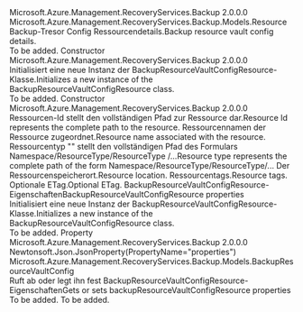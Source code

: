 <Type Name="BackupResourceVaultConfigResource" FullName="Microsoft.Azure.Management.RecoveryServices.Backup.Models.BackupResourceVaultConfigResource">
  <TypeSignature Language="C#" Value="public class BackupResourceVaultConfigResource : Microsoft.Azure.Management.RecoveryServices.Backup.Models.Resource" />
  <TypeSignature Language="ILAsm" Value=".class public auto ansi beforefieldinit BackupResourceVaultConfigResource extends Microsoft.Azure.Management.RecoveryServices.Backup.Models.Resource" />
  <TypeSignature Language="DocId" Value="T:Microsoft.Azure.Management.RecoveryServices.Backup.Models.BackupResourceVaultConfigResource" />
  <TypeSignature Language="VB.NET" Value="Public Class BackupResourceVaultConfigResource&#xA;Inherits Resource" />
  <TypeSignature Language="F#" Value="type BackupResourceVaultConfigResource = class&#xA;    inherit Resource" />
  <AssemblyInfo>
    <AssemblyName>Microsoft.Azure.Management.RecoveryServices.Backup</AssemblyName>
    <AssemblyVersion>2.0.0.0</AssemblyVersion>
  </AssemblyInfo>
  <Base>
    <BaseTypeName>Microsoft.Azure.Management.RecoveryServices.Backup.Models.Resource</BaseTypeName>
  </Base>
  <Interfaces />
  <Docs>
    <summary>
            <span data-ttu-id="a3804-101">Backup-Tresor Config Ressourcendetails.</span><span class="sxs-lookup"><span data-stu-id="a3804-101">Backup resource vault config details.</span></span>
            </summary>
    <remarks>To be added.</remarks>
  </Docs>
  <Members>
    <Member MemberName=".ctor">
      <MemberSignature Language="C#" Value="public BackupResourceVaultConfigResource ();" />
      <MemberSignature Language="ILAsm" Value=".method public hidebysig specialname rtspecialname instance void .ctor() cil managed" />
      <MemberSignature Language="DocId" Value="M:Microsoft.Azure.Management.RecoveryServices.Backup.Models.BackupResourceVaultConfigResource.#ctor" />
      <MemberSignature Language="VB.NET" Value="Public Sub New ()" />
      <MemberType>Constructor</MemberType>
      <AssemblyInfo>
        <AssemblyName>Microsoft.Azure.Management.RecoveryServices.Backup</AssemblyName>
        <AssemblyVersion>2.0.0.0</AssemblyVersion>
      </AssemblyInfo>
      <Parameters />
      <Docs>
        <summary>
            <span data-ttu-id="a3804-102">Initialisiert eine neue Instanz der BackupResourceVaultConfigResource-Klasse.</span><span class="sxs-lookup"><span data-stu-id="a3804-102">Initializes a new instance of the BackupResourceVaultConfigResource class.</span></span>
            </summary>
        <remarks>To be added.</remarks>
      </Docs>
    </Member>
    <Member MemberName=".ctor">
      <MemberSignature Language="C#" Value="public BackupResourceVaultConfigResource (string id = null, string name = null, string type = null, string location = null, System.Collections.Generic.IDictionary&lt;string,string&gt; tags = null, string eTag = null, Microsoft.Azure.Management.RecoveryServices.Backup.Models.BackupResourceVaultConfig properties = null);" />
      <MemberSignature Language="ILAsm" Value=".method public hidebysig specialname rtspecialname instance void .ctor(string id, string name, string type, string location, class System.Collections.Generic.IDictionary`2&lt;string, string&gt; tags, string eTag, class Microsoft.Azure.Management.RecoveryServices.Backup.Models.BackupResourceVaultConfig properties) cil managed" />
      <MemberSignature Language="DocId" Value="M:Microsoft.Azure.Management.RecoveryServices.Backup.Models.BackupResourceVaultConfigResource.#ctor(System.String,System.String,System.String,System.String,System.Collections.Generic.IDictionary{System.String,System.String},System.String,Microsoft.Azure.Management.RecoveryServices.Backup.Models.BackupResourceVaultConfig)" />
      <MemberSignature Language="VB.NET" Value="Public Sub New (Optional id As String = null, Optional name As String = null, Optional type As String = null, Optional location As String = null, Optional tags As IDictionary(Of String, String) = null, Optional eTag As String = null, Optional properties As BackupResourceVaultConfig = null)" />
      <MemberSignature Language="F#" Value="new Microsoft.Azure.Management.RecoveryServices.Backup.Models.BackupResourceVaultConfigResource : string * string * string * string * System.Collections.Generic.IDictionary&lt;string, string&gt; * string * Microsoft.Azure.Management.RecoveryServices.Backup.Models.BackupResourceVaultConfig -&gt; Microsoft.Azure.Management.RecoveryServices.Backup.Models.BackupResourceVaultConfigResource" Usage="new Microsoft.Azure.Management.RecoveryServices.Backup.Models.BackupResourceVaultConfigResource (id, name, type, location, tags, eTag, properties)" />
      <MemberType>Constructor</MemberType>
      <AssemblyInfo>
        <AssemblyName>Microsoft.Azure.Management.RecoveryServices.Backup</AssemblyName>
        <AssemblyVersion>2.0.0.0</AssemblyVersion>
      </AssemblyInfo>
      <Parameters>
        <Parameter Name="id" Type="System.String" />
        <Parameter Name="name" Type="System.String" />
        <Parameter Name="type" Type="System.String" />
        <Parameter Name="location" Type="System.String" />
        <Parameter Name="tags" Type="System.Collections.Generic.IDictionary&lt;System.String,System.String&gt;" />
        <Parameter Name="eTag" Type="System.String" />
        <Parameter Name="properties" Type="Microsoft.Azure.Management.RecoveryServices.Backup.Models.BackupResourceVaultConfig" />
      </Parameters>
      <Docs>
        <param name="id"><span data-ttu-id="a3804-103">Ressourcen-Id stellt den vollständigen Pfad zur Ressource dar.</span><span class="sxs-lookup"><span data-stu-id="a3804-103">Resource Id represents the complete path to the resource.</span></span></param>
        <param name="name"><span data-ttu-id="a3804-104">Ressourcennamen der Ressource zugeordnet.</span><span class="sxs-lookup"><span data-stu-id="a3804-104">Resource name associated with the resource.</span></span></param>
        <param name="type"><span data-ttu-id="a3804-105">Ressourcentyp "" stellt den vollständigen Pfad des Formulars Namespace/ResourceType/ResourceType /...</span><span class="sxs-lookup"><span data-stu-id="a3804-105">Resource type represents the complete path of the form Namespace/ResourceType/ResourceType/...</span></span></param>
        <param name="location"><span data-ttu-id="a3804-106">Der Ressourcenspeicherort.</span><span class="sxs-lookup"><span data-stu-id="a3804-106">Resource location.</span></span></param>
        <param name="tags"><span data-ttu-id="a3804-107">Ressourcentags.</span><span class="sxs-lookup"><span data-stu-id="a3804-107">Resource tags.</span></span></param>
        <param name="eTag"><span data-ttu-id="a3804-108">Optionale ETag.</span><span class="sxs-lookup"><span data-stu-id="a3804-108">Optional ETag.</span></span></param>
        <param name="properties"><span data-ttu-id="a3804-109">BackupResourceVaultConfigResource-Eigenschaften</span><span class="sxs-lookup"><span data-stu-id="a3804-109">BackupResourceVaultConfigResource properties</span></span></param>
        <summary>
            <span data-ttu-id="a3804-110">Initialisiert eine neue Instanz der BackupResourceVaultConfigResource-Klasse.</span><span class="sxs-lookup"><span data-stu-id="a3804-110">Initializes a new instance of the BackupResourceVaultConfigResource class.</span></span>
            </summary>
        <remarks>To be added.</remarks>
      </Docs>
    </Member>
    <Member MemberName="Properties">
      <MemberSignature Language="C#" Value="public Microsoft.Azure.Management.RecoveryServices.Backup.Models.BackupResourceVaultConfig Properties { get; set; }" />
      <MemberSignature Language="ILAsm" Value=".property instance class Microsoft.Azure.Management.RecoveryServices.Backup.Models.BackupResourceVaultConfig Properties" />
      <MemberSignature Language="DocId" Value="P:Microsoft.Azure.Management.RecoveryServices.Backup.Models.BackupResourceVaultConfigResource.Properties" />
      <MemberSignature Language="VB.NET" Value="Public Property Properties As BackupResourceVaultConfig" />
      <MemberSignature Language="F#" Value="member this.Properties : Microsoft.Azure.Management.RecoveryServices.Backup.Models.BackupResourceVaultConfig with get, set" Usage="Microsoft.Azure.Management.RecoveryServices.Backup.Models.BackupResourceVaultConfigResource.Properties" />
      <MemberType>Property</MemberType>
      <AssemblyInfo>
        <AssemblyName>Microsoft.Azure.Management.RecoveryServices.Backup</AssemblyName>
        <AssemblyVersion>2.0.0.0</AssemblyVersion>
      </AssemblyInfo>
      <Attributes>
        <Attribute>
          <AttributeName>Newtonsoft.Json.JsonProperty(PropertyName="properties")</AttributeName>
        </Attribute>
      </Attributes>
      <ReturnValue>
        <ReturnType>Microsoft.Azure.Management.RecoveryServices.Backup.Models.BackupResourceVaultConfig</ReturnType>
      </ReturnValue>
      <Docs>
        <summary>
            <span data-ttu-id="a3804-111">Ruft ab oder legt ihn fest BackupResourceVaultConfigResource-Eigenschaften</span><span class="sxs-lookup"><span data-stu-id="a3804-111">Gets or sets backupResourceVaultConfigResource properties</span></span>
            </summary>
        <value>To be added.</value>
        <remarks>To be added.</remarks>
      </Docs>
    </Member>
  </Members>
</Type>